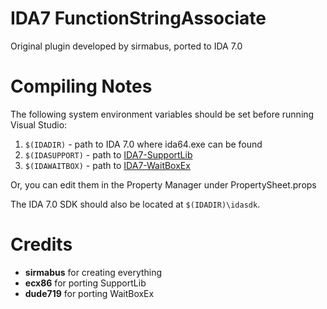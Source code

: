 # IDA7 FunctionStringAssociate

Original plugin developed by sirmabus, ported to IDA 7.0

# Compiling Notes

The following system environment variables should be set before running Visual Studio:

1. `$(IDADIR)` - path to IDA 7.0 where ida64.exe can be found
2. `$(IDASUPPORT)` - path to [IDA7-SupportLib](https://github.com/ecx86/IDA7-SupportLib)
3. `$(IDAWAITBOX)` - path to [IDA7-WaitBoxEx](https://github.com/dude719/IDA_WaitBoxEx-7.0)

Or, you can edit them in the Property Manager under PropertySheet.props

The IDA 7.0 SDK should also be located at `$(IDADIR)\idasdk`.

# Credits

- **sirmabus** for creating everything
- **ecx86** for porting SupportLib
- **dude719** for porting WaitBoxEx
